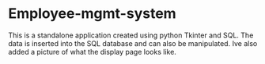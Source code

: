 # Employee-mgmt-system
This is a standalone application created using python Tkinter and SQL. The data is inserted into the SQL database and can also be manipulated. Ive also added a picture of what the display page looks like.
